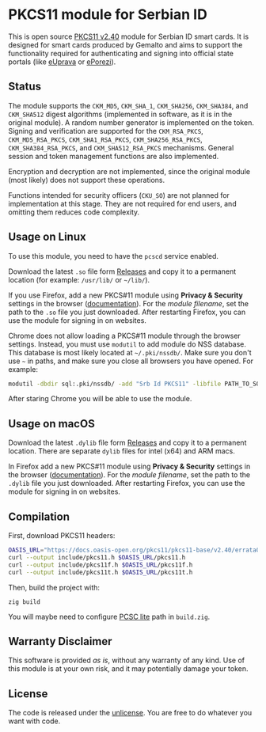 # PKCS11 module for Serbian ID

This is open source [PKCS11 v2.40](https://docs.oasis-open.org/pkcs11/pkcs11-base/v2.40/pkcs11-base-v2.40.html) module for Serbian ID smart cards. It is designed for smart cards produced by Gemalto and aims to support the functionality required for authenticating and signing into official state portals (like [eUprava](https://euprava.gov.rs/) or [ePorezi](https://eporezi.purs.gov.rs/user/login.html)).

## Status

The module supports the `CKM_MD5`, `CKM_SHA_1`, `CKM_SHA256`, `CKM_SHA384`, and `CKM_SHA512` digest algorithms (implemented in software, as it is in the original module). A random number generator is implemented on the token. Signing and verification are supported for the `CKM_RSA_PKCS`, `CKM_MD5_RSA_PKCS`, `CKM_SHA1_RSA_PKCS`, `CKM_SHA256_RSA_PKCS`, `CKM_SHA384_RSA_PKCS`, and `CKM_SHA512_RSA_PKCS` mechanisms. General session and token management functions are also implemented.

Encryption and decryption are not implemented, since the original module (most likely) does not support these operations.

Functions intended for security officers (`CKU_SO`) are not planned for implementation at this stage. They are not required for end users, and omitting them reduces code complexity.

## Usage on Linux

To use this module, you need to have the `pcscd` service enabled.

Download the latest `.so` file form [Releases](https://github.com/ubavic/srb-id-pkcs11/releases) and copy it to a permanent location (for example: `/usr/lib/` or `~/lib/`).

If you use Firefox, add a new PKCS#11 module using **Privacy & Security** settings in the browser ([documentation](https://developer.mozilla.org/en-US/docs/Mozilla/Add-ons/WebExtensions/API/pkcs11)). For the *module filename*, set the path to the `.so` file you just downloaded. After restarting Firefox, you can use the module for signing in on websites.

Chrome does not allow loading a PKCS#11 module through the browser settings. Instead, you must use `modutil` to add module do NSS database. This database is most likely located at `~/.pki/nssdb/`. Make sure you don't use `~` in paths, and make sure you close all browsers you have opened. For example:

```bash
modutil -dbdir sql:.pki/nssdb/ -add "Srb Id PKCS11" -libfile PATH_TO_SO
```

After staring Chrome you will be able to use the module.

## Usage on macOS

Download the latest `.dylib` file form [Releases](https://github.com/ubavic/srb-id-pkcs11/releases) and copy it to a permanent location. There are separate `dylib` files for intel (x64) and ARM macs.

In Firefox add a new PKCS#11 module using **Privacy & Security** settings in the browser ([documentation](https://developer.mozilla.org/en-US/docs/Mozilla/Add-ons/WebExtensions/API/pkcs11)). For the *module filename*, set the path to the `.dylib` file you just downloaded. After restarting Firefox, you can use the module for signing in on websites.

## Compilation

First, download PKCS11 headers:

```bash
OASIS_URL="https://docs.oasis-open.org/pkcs11/pkcs11-base/v2.40/errata01/os/include/pkcs11-v2.40"
curl --output include/pkcs11.h $OASIS_URL/pkcs11.h
curl --output include/pkcs11f.h $OASIS_URL/pkcs11f.h
curl --output include/pkcs11t.h $OASIS_URL/pkcs11t.h
```

Then, build the project with:

```
zig build
```

You will maybe need to configure [PCSC lite](https://pcsclite.apdu.fr/) path in `build.zig`.

## Warranty Disclaimer

This software is provided *as is*, without any warranty of any kind. Use of this module is at your own risk, and it may potentially damage your token.

## License

The code is released under the [unlicense](LICENSE). You are free to do whatever you want with code.
